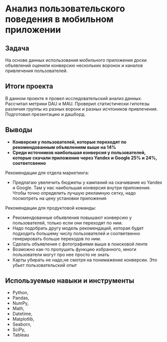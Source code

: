 # Анализ пользовательского поведения в мобильном приложении

## Задача

На основе данных использования мобильного приложения доски объявлений оценили конверсию нескольких воронок и каналов привлечения пользователей.

## Итоги проекта

В данном проекте я провел исследовательский анализ данных. Рассчитал метрики DAU и MAU. Проверил статистически гипотезы различия группы из разных воронк и разных исчтоников привлечения. Подготовил презентацию и дашборд.

## Выводы

- **Конверсия у пользователей, которые переходят по рекомендованным объявлениям выше на 14%**
- **Среди источников наибольшая конверсия у пользователей, которые скачали приложение через Yandex и Google 25% и 24%, соответсвенно**

Рекомендации для отдела маркетинга:
- Предлагаю увелечить бюджеты у кампаний на скачивание из Yandex и Google. Там у нас наибольшая конверсия внутри приложения. Чтобы точно определить лучшую рекламную сетку, надо посмотреть на цену установки приложения

Рекомендации для продуктовой команды:
- Рекомендованные объявления повышают конверсию у пользователей, только если они переходят по ним.
- Надо подобрать другу модель рекомендаций, которая будет подходить большему числу пользователей и соответвенно генерировать больше переходов по ним.
- Сделать объявления с фотографиями выше в поисковой ленте
- Возможно как-то пропушить функцию избранного, многи пользователи могут про нее просто не знать
- Карты убирать не надо,не смотря на понимажение конверсии. Это убьет пользовательский опыт

## Используемые навыки и инструменты

- Python, 
- Pandas, 
- NumPy, 
- Math, 
- Datetime, 
- Matplotlib, 
- Seaborn, 
- SciPy, 
- Tableau

